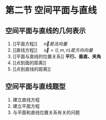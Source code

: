 # 第二节 空间平面与直线
## 空间平面与直线的几何表示
1. [[平面方程]] $\quad\vec{n}是法向量$
2. [[直线方程]] $\quad \vec{s}=\{l,m,n\}是方向向量$
3. [[平面与直线的位置关系]] **平行、垂直、夹角**
4. [[点到面的距离]]
5. [[点到直线的距离]]

## 空间平面与直线题型
1. 建立直线方程
2. 建立平面方程
3. 与平面和直线位置关系有关的问题
